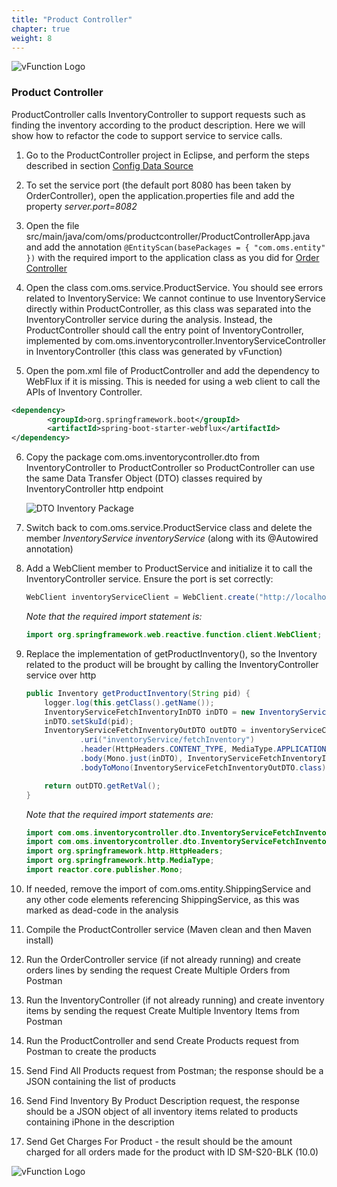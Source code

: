 ```yaml
---
title: "Product Controller"
chapter: true
weight: 8
---
```


![vFunction Logo](/images/vFunction.png)

### Product  Controller

ProductController calls InventoryController to support requests such as finding the inventory according to the product description. Here we will show how to refactor the code to support service to service calls.


1. Go to the ProductController project in Eclipse, and perform the steps described in section [Config Data Source](/200_refactoring-engine/210_servicecreation/5_db_config.html)

2. To set the service port (the default port 8080 has been taken by OrderController), open the application.properties file and add the property *server.port=8082*

3. Open the file src/main/java/com/oms/productcontroller/ProductControllerApp.java and add the annotation ```@EntityScan(basePackages = { "com.oms.entity" })``` with the required import to the application class as you did for [Order Controller](/40_servicecreation/6_order_controller.html) 

4. Open the class com.oms.service.ProductService. You should see errors related to InventoryService: We cannot continue to use InventoryService directly within ProductController, as this class was separated into the InventoryController service during the analysis. Instead, the ProductController should call the entry point of InventoryController, implemented by com.oms.inventorycontroller.InventoryServiceController in InventoryController (this class was generated by vFunction)

5. Open the pom.xml file of ProductController and add the dependency to WebFlux if it is missing. This is needed for using a web client to call the APIs of Inventory Controller.

```XML
<dependency>
        <groupId>org.springframework.boot</groupId>
        <artifactId>spring-boot-starter-webflux</artifactId>
</dependency>
```

6. Copy the package com.oms.inventorycontroller.dto from InventoryController to ProductController so ProductController can use the same Data Transfer Object (DTO) classes required by InventoryController http endpoint

    ![DTO Inventory Package](/images/DTO_package_eclipse.png)


7. Switch back to com.oms.service.ProductService class and delete the member *InventoryService inventoryService* (along with its @Autowired annotation)

8. Add a WebClient member to ProductService and initialize it to call the InventoryController service. Ensure the port is set correctly:

    ```java
    WebClient inventoryServiceClient = WebClient.create("http://localhost:8081");
    ```
    *Note that the required import statement is:*
    ```java 
    import org.springframework.web.reactive.function.client.WebClient;
    ```

9. Replace the implementation of getProductInventory(), so the Inventory related to the product will be brought by calling the InventoryController service over http

    ``` java
 	public Inventory getProductInventory(String pid) {
		logger.log(this.getClass().getName());
		InventoryServiceFetchInventoryInDTO inDTO = new InventoryServiceFetchInventoryInDTO();
		inDTO.setSkuId(pid);
		InventoryServiceFetchInventoryOutDTO outDTO = inventoryServiceClient.post()
				.uri("inventoryService/fetchInventory")
				.header(HttpHeaders.CONTENT_TYPE, MediaType.APPLICATION_JSON_VALUE)
				.body(Mono.just(inDTO), InventoryServiceFetchInventoryInDTO.class).retrieve()
				.bodyToMono(InventoryServiceFetchInventoryOutDTO.class).block();

		return outDTO.getRetVal();
	}   
    ```

    *Note that the required import statements are:*
    ```java
    import com.oms.inventorycontroller.dto.InventoryServiceFetchInventoryInDTO;
    import com.oms.inventorycontroller.dto.InventoryServiceFetchInventoryOutDTO;
    import org.springframework.http.HttpHeaders;
    import org.springframework.http.MediaType;
    import reactor.core.publisher.Mono;
    ```

10. If needed, remove the import of com.oms.entity.ShippingService and any other code elements referencing ShippingService, as this was marked as dead-code in the analysis

11. Compile the ProductController service (Maven clean and then Maven install)

12. Run the OrderController service (if not already running) and create orders lines by sending the request Create Multiple Orders from Postman

13. Run the InventoryController (if not already running) and create inventory items by sending the request Create Multiple Inventory Items from Postman

14. Run the ProductController and send Create Products request from Postman to create the products

15. Send Find All Products request from Postman; the response should be a JSON containing the list of products

16. Send Find Inventory By Product Description request, the response should be a JSON object of all inventory items related to products containing iPhone in the description

17. Send Get Charges For Product - the result should be the amount charged for all orders made for the product with ID SM-S20-BLK (10.0)

![vFunction Logo](/images/vFunction.png)
